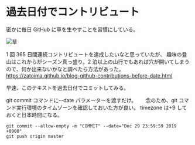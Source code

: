# 過去日付でコントリビュート

密かに毎日 GitHub に草を生やすことを習慣にしている。

![草](https://github.com/pea-sys/Til/assets/49807271/4a687ba0-a86a-4949-b30a-176a9dd7d37b)

1 回 365 日間連続コントリビュートを達成したいなと思っていたが、
趣味の登山はこれからがシーズン真っ盛り。2 泊以上の山行でもあれば穴が開いてしまうので、何か出来ないかなと調べたら方法があった。  
https://zatoima.github.io/blog-github-contributions-before-date.html

早速、このテキストを過去日付でコミットしてみる。

git commit コマンドに--date パラメーターを渡すだけ。　　
念のため、git コマンド実行環境のタイムゾーンを確認しておいた方が良い。
timezone は+9 しておくと日本時間になる。

```
git commit --allow-empty -m "COMMIT" --date="Dec 29 23:59:59 2019 +0900"
git push origin master
```
